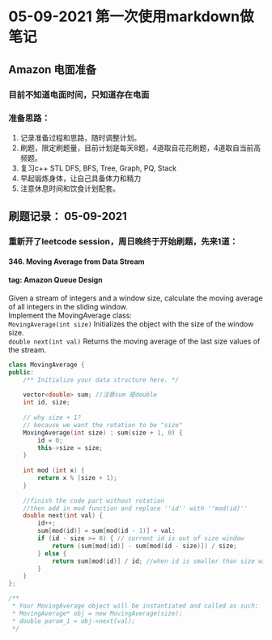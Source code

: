 # 05-09-2021 第一次使用markdown做笔记
## Amazon 电面准备
### 目前不知道电面时间，只知道存在电面  
### 准备思路：  
1. 记录准备过程和思路，随时调整计划。  
2. 刷题，限定刷题量，目前计划是每天8题，4道取自花花刷题，4道取自当前高频题。
3. 复习c++ STL DFS, BFS, Tree, Graph, PQ, Stack
4. 早起锻炼身体，让自己具备体力和精力
5. 注意休息时间和饮食计划配套。

## 刷题记录： 05-09-2021
### 重新开了leetcode session，周日晚终于开始刷题，先来1道：
#### 346. Moving Average from Data Stream
#### tag: Amazon Queue Design
Given a stream of integers and a window size, calculate the moving average of all integers in the sliding window.  
Implement the MovingAverage class:  
``MovingAverage(int size)`` Initializes the object with the size of the window size.  
``double next(int val)`` Returns the moving average of the last size values of the stream.
 
```c++
class MovingAverage {
public:
    /** Initialize your data structure here. */
    
    vector<double> sum; //注意sum 是double
    int id, size;
    
    // why size + 1?
    // because we want the rotation to be "size"
    MovingAverage(int size) : sum(size + 1, 0) { 
        id = 0;
        this->size = size;
    }
    
    int mod (int x) {
        return x % (size + 1);
    }
    
    //finish the code part without rotation
    //then add in mod function and replace ''id'' with ''mod(id)''
    double next(int val) {
        id++;
        sum[mod(id)] = sum[mod(id - 1)] + val;
        if (id - size >= 0) { // current id is out of size window
            return (sum[mod(id)] - sum[mod(id - size)]) / size;
        } else {
            return sum[mod(id)] / id; //when id is smaller than size window
        }
    }
};

/**
 * Your MovingAverage object will be instantiated and called as such:
 * MovingAverage* obj = new MovingAverage(size);
 * double param_1 = obj->next(val);
 */
 ```
 